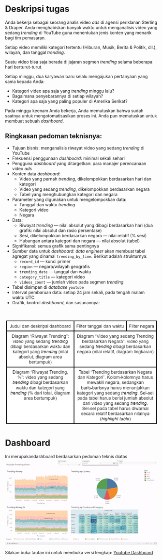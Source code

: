 # Deskripsi tugas
Anda bekerja sebagai seorang analis video *ads* di agensi periklanan Sterling & Draper. Anda menghabiskan banyak waktu untuk menganalisis video yang sedang *trending* di YouTube guna menentukan jenis konten yang menarik bagi tim pemasaran.

Setiap video memiliki kategori tertentu (Hiburan, Musik, Berita & Politik, dll.), wilayah, dan tanggal *trending*.

Suatu video bisa saja berada di jajaran segmen *trending* selama beberapa hari berturut-turut.

Setiap minggu, dua karyawan baru selalu mengajukan pertanyaan yang sama kepada Anda:

- Kategori video apa saja yang *trending* minggu lalu?
- Bagaimana penyebarannya di setiap wilayah?
- Kategori apa saja yang paling populer di Amerika Serikat?

Pada minggu keenam Anda bekerja, Anda memutuskan bahwa sudah saatnya untuk mengotomatisasikan proses ini. Anda pun memutuskan untuk membuat sebuah *dashboard*.

## Ringkasan pedoman teknisnya:

- Tujuan bisnis: menganalisis riwayat video yang sedang *trending* di YouTube
- Frekuensi penggunaan *dashboard*: minimal sekali sehari
- Pengguna *dashboard* yang ditargetkan: para manajer perencanaan video *ads*
- Konten data *dashboard*:
    - Video yang pernah *trending*, dikelompokkan berdasarkan hari dan kategori
    - Video yang sedang *trending*, dikelompokkan berdasarkan negara
    - Tabel yang menghubungkan kategori dan negara
- Parameter yang digunakan untuk mengelompokkan data:
    - Tanggal dan waktu *trending*
    - Kategori video
    - Negara
- Data:
    - Riwayat *trending* — nilai absolut yang dibagi berdasarkan hari (dua grafik: nilai absolut dan rasio persentase)
    - Sesi, dikelompokkan berdasarkan negara — nilai relatif (% sesi)
    - Hubungan antara kategori dan negara — nilai absolut (tabel)
- Signifikansi: semua grafik sama pentingnya
- Sumber data untuk *dashboard*: *data engineer* akan membuat tabel agregat yang dinamai `trending_by_time`. Berikut adalah strukturnya:
    - `record_id` — kunci primer
    - `region` — negara/wilayah geografis
    - `trending_date` — tanggal dan waktu
    - `category_title` — kategori video
    - `videos_count` — jumlah video pada segmen *trending*
- Tabel disimpan di *database* `youtube`
- Interval pembaruan data: setiap 24 jam sekali, pada tengah malam waktu UTC
- Grafik, kontrol *dashboard*, dan susunannya:<br>
<br>

![ID_Description](https://github.com/yusufsp7/Data_Analysis_Projects/blob/Project_11/source_files/ID_Description.png)

# Dashboard
Ini merupakandashboard berdasarkan pedoman teknis diatas
![Gif](https://github.com/yusufsp7/Data_Analysis_Projects/blob/Project_11/source_files/Tableau%20Public%20-%20Youtube%20Trending.gif)

Silakan buka tautan ini untuk membuka versi lengkap: [Youtube Dashboard](https://public.tableau.com/views/YoutubeTrending_16798306360250/Dashboard1?:language=en-GB&publish=yes&:display_count=n&:origin=viz_share_link)
